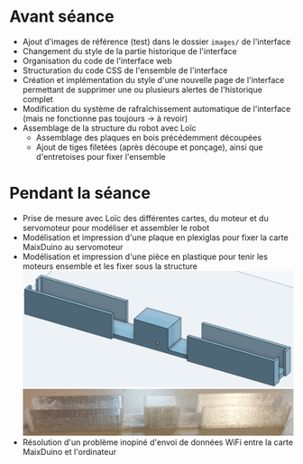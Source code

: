 # Avant séance

- Ajout d'images de référence (test) dans le dossier `images/` de l'interface
- Changement du style de la partie historique de l'interface
- Organisation du code de l'interface web
- Structuration du code CSS de l'ensemble de l'interface
- Création et implémentation du style d'une nouvelle page de l'interface permettant de supprimer une ou plusieurs alertes de l'historique complet
- Modification du système de rafraîchissement automatique de l'interface (mais ne fonctionne pas toujours → à revoir)
- Assemblage de la structure du robot avec Loïc
    - Assemblage des plaques en bois précédemment découpées
    - Ajout de tiges filetées (après découpe et ponçage), ainsi que d'entretoises pour fixer l'ensemble 
  
# Pendant la séance

- Prise de mesure avec Loïc des différentes cartes, du moteur et du servomoteur pour modéliser et assembler le robot
- Modélisation et impression d'une plaque en plexiglas pour fixer la carte MaixDuino au servomoteur
- Modélisation et impression d'une pièce en plastique pour tenir les moteurs ensemble et les fixer sous la structure
![Modélisation](img/piece_moteurs_onshape.png)
![Résultat](img/piece_moteurs.jpg)
- Résolution d'un problème inopiné d'envoi de données WiFi entre la carte MaixDuino et l'ordinateur